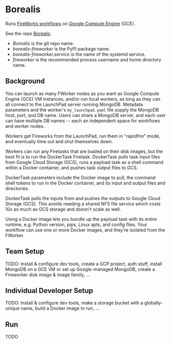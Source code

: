 # Borealis

Runs [FireWorks workflows](https://materialsproject.github.io/fireworks/) on
[Google Compute Engine](https://cloud.google.com/compute/) (GCE).

See the repo [Borealis](https://github.com/CovertLab/borealis).

* _Borealis_ is the git repo name.
* _borealis-fireworker_ is the PyPI package name.
* _borealis-fireworker.service_ is the name of the systemd service.
* _fireworker_ is the recommended process username and home directory name.


## Background

You can launch as many FWorker nodes as you want as Google Compute Engine (GCE) VM
instances, and/or run local workers, as long as they can all connect to the LaunchPad
server running MongoDB. Metadata parameters and the worker's `my_launchpad.yaml` file
supply the MongoDB host, port, and DB name. Users can share a MongoDB server, and each
user can have multiple DB names -- each an independent space for workflows and worker
nodes.

Workers get Fireworks from the LaunchPad, run them in "rapidfire" mode, and eventually
time out and shut themselves down.

Workers can run any Firetasks that are loaded on their disk images, but the best fit
is to run the DockerTask Firetask. DockerTask pulls task input files from
Google Cloud Storage (GCS), runs a payload task as a shell command within a Docker
container, and pushes task output files to GCS.

DockerTask parameters include the Docker image to pull, the command shell tokens to
run in the Docker container, and its input and output files and directories.

DockerTask pulls the inputs from and pushes the outputs to Google Cloud Storage (GCS).
This avoids needing a shared NFS file service which costs 10x as much as GCS storage
and doesn't scale as well.

Using a Docker image lets you bundle up the payload task with its entire runtime,
e.g. Python version, pips, Linux apts, and config files. Your workflow can use one or
more Docker images, and they're isolated from the FWorker.


## Team Setup

TODO:
Install & configure dev tools,
create a GCP project,
auth stuff,
install MongoDB on a GCE VM or set up Google-managed MongoDB,
create a Fireworker disk image & image family,
...


## Individual Developer Setup

TODO:
Install & configure dev tools,
make a storage bucket with a globally-unique name,
build a Docker image to run,
...


## Run

TODO
